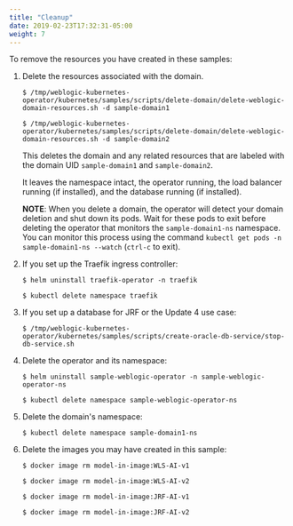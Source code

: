 ```yaml
---
title: "Cleanup"
date: 2019-02-23T17:32:31-05:00
weight: 7
---
```


To remove the resources you have created in these samples:

1. Delete the resources associated with the domain.
   ```shell
   $ /tmp/weblogic-kubernetes-operator/kubernetes/samples/scripts/delete-domain/delete-weblogic-domain-resources.sh -d sample-domain1
   ```
   ```shell
   $ /tmp/weblogic-kubernetes-operator/kubernetes/samples/scripts/delete-domain/delete-weblogic-domain-resources.sh -d sample-domain2
   ```

   This deletes the domain and any related resources that are labeled with the domain UID `sample-domain1` and `sample-domain2`.

   It leaves the namespace intact, the operator running, the load balancer running (if installed), and the database running (if installed).

   **NOTE**: When you delete a domain, the operator will detect your domain deletion and shut down its pods. Wait for these pods to exit before deleting the operator that monitors the `sample-domain1-ns` namespace. You can monitor this process using the command `kubectl get pods -n sample-domain1-ns --watch` (`ctrl-c` to exit).

2. If you set up the Traefik ingress controller:

   ```shell
   $ helm uninstall traefik-operator -n traefik
   ```
   ```shell
   $ kubectl delete namespace traefik
   ```

3. If you set up a database for JRF or the Update 4 use case:
   ```shell
   $ /tmp/weblogic-kubernetes-operator/kubernetes/samples/scripts/create-oracle-db-service/stop-db-service.sh
   ```

4. Delete the operator and its namespace:
   ```shell
   $ helm uninstall sample-weblogic-operator -n sample-weblogic-operator-ns
   ```
   ```shell
   $ kubectl delete namespace sample-weblogic-operator-ns
   ```

6. Delete the domain's namespace:
   ```shell
   $ kubectl delete namespace sample-domain1-ns
   ```

7. Delete the images you may have created in this sample:
   ```shell
   $ docker image rm model-in-image:WLS-AI-v1
   ```
   ```shell
   $ docker image rm model-in-image:WLS-AI-v2
   ```
   ```shell
   $ docker image rm model-in-image:JRF-AI-v1
   ```
   ```shell
   $ docker image rm model-in-image:JRF-AI-v2
   ```
